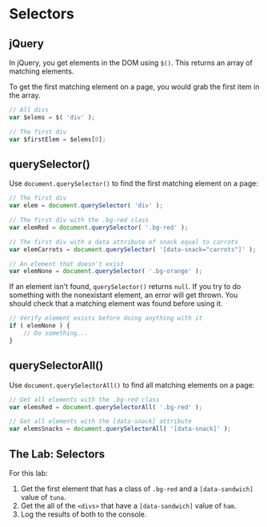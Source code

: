 
# Selectors


## jQuery

In jQuery, you get elements in the DOM using `$()`. This returns an array of matching elements.

To get the first matching element on a page, you would grab the first item in the array.

```javascript
// All divs
var $elems = $( 'div' );

// The first div
var $firstElem = $elems[0];
```


## querySelector()

Use `document.querySelector()` to find the first matching element on a page:

```javascript
// The first div
var elem = document.querySelector( 'div' );

// The first div with the .bg-red class
var elemRed = document.querySelector( '.bg-red' );

// The first div with a data attribute of snack equal to carrots
var elemCarrots = document.querySelector( '[data-snack="carrots"]' );

// An element that doesn't exist
var elemNone = document.querySelector( '.bg-orange' );
```

If an element isn't found, `querySelector()` returns `null`. If you try to do something with the nonexistant element, an error will get thrown. You should check that a matching element was found before using it.

```javascript
// Verify element exists before doing anything with it
if ( elemNone ) {
	// Do something...
}
```


## querySelectorAll()

Use `document.querySelectorAll()` to find all matching elements on a page:

```javascript
// Get all elements with the .bg-red class
var elemsRed = document.querySelectorAll( '.bg-red' );

// Get all elements with the [data-snack] attribute
var elemsSnacks = document.querySelectorAll( '[data-snack]' );
```


## The Lab: Selectors

For this lab:

1. Get the first element that has a class of `.bg-red` and a `[data-sandwich]` value of `tuna`.
2. Get the all of the `<divs>` that have a `[data-sandwich]` value of `ham`.
3. Log the results of both to the console.